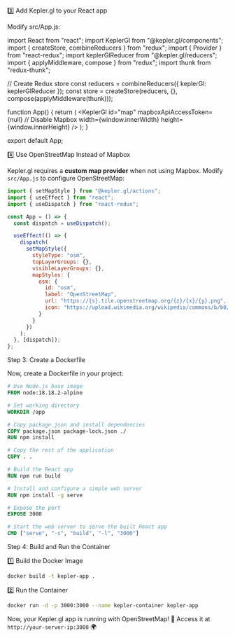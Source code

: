3️⃣ Add Kepler.gl to your React app

Modify src/App.js:

import React from "react";
import KeplerGl from "@kepler.gl/components";
import { createStore, combineReducers } from "redux";
import { Provider } from "react-redux";
import keplerGlReducer from "@kepler.gl/reducers";
import { applyMiddleware, compose } from "redux";
import thunk from "redux-thunk";

// Create Redux store
const reducers = combineReducers({
  keplerGl: keplerGlReducer
});
const store = createStore(reducers, {}, compose(applyMiddleware(thunk)));

function App() {
  return (
    <Provider store={store}>
      <KeplerGl
        id="map"
        mapboxApiAccessToken={null} // Disable Mapbox
        width={window.innerWidth}
        height={window.innerHeight}
      />
    </Provider>
  );
}

export default App;

4️⃣ Use OpenStreetMap Instead of Mapbox

Kepler.gl requires a **custom map provider** when not using Mapbox. Modify `src/App.js` to configure OpenStreetMap:

```js
import { setMapStyle } from "@kepler.gl/actions";
import { useEffect } from "react";
import { useDispatch } from "react-redux";

const App = () => {
  const dispatch = useDispatch();

  useEffect(() => {
    dispatch(
      setMapStyle({
        styleType: "osm",
        topLayerGroups: {},
        visibleLayerGroups: {},
        mapStyles: {
          osm: {
            id: "osm",
            label: "OpenStreetMap",
            url: "https://{s}.tile.openstreetmap.org/{z}/{x}/{y}.png",
            icon: "https://upload.wikimedia.org/wikipedia/commons/b/b0/OpenStreetMap_logo.svg"
          }
        }
      })
    );
  }, [dispatch]);
};
```

Step 3: Create a Dockerfile

Now, create a Dockerfile in your project:

```Dockerfile
# Use Node.js base image
FROM node:18.18.2-alpine

# Set working directory
WORKDIR /app

# Copy package.json and install dependencies
COPY package.json package-lock.json ./
RUN npm install

# Copy the rest of the application
COPY . .

# Build the React app
RUN npm run build

# Install and configure a simple web server
RUN npm install -g serve

# Expose the port
EXPOSE 3000

# Start the web server to serve the built React app
CMD ["serve", "-s", "build", "-l", "3000"]
```

Step 4: Build and Run the Container

1️⃣ Build the Docker Image

```sh
docker build -t kepler-app .
```

2️⃣ Run the Container

```sh
docker run -d -p 3000:3000 --name kepler-container kepler-app
```

Now, your Kepler.gl app is running with OpenStreetMap! 🎉
Access it at `http://your-server-ip:3000` 🌍

